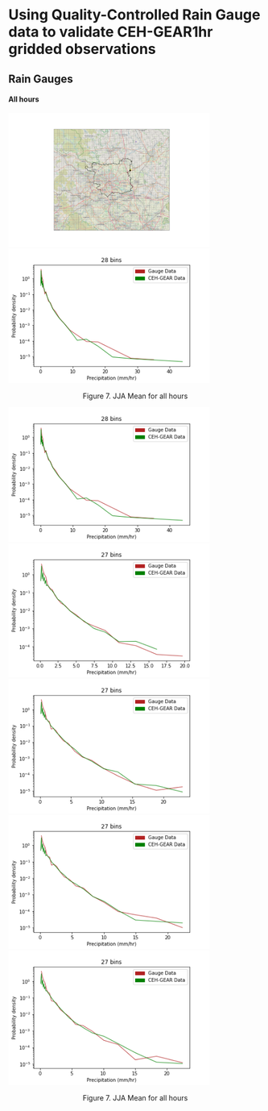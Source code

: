 # Using Quality-Controlled Rain Gauge data to validate CEH-GEAR1hr gridded observations
## Rain Gauges

#### All hours
<p align="left">
<img src="Figs/CheckingLocations/bramham_logger.png" width="400"  title="Original 1km grid" />
<img src="Figs/PDF_GaugevsGridCell/bramham_logger.png" width="400"  title="Original 1km grid" />
</p>
<p align="center">Figure 7. JJA Mean for all hours <p align="center">

<p align="left">
<img src="Figs/PDF_GaugevsGridCell/bramham_logger.png" width="400"  title="Original 1km grid" />
<img src="Figs/PDF_GaugevsGridCell/headingley_logger.png" width="400"  title="Original 1km grid" />
<img src="Figs/PDF_GaugevsGridCell/farnley_hall_logger.png" width="400"  title="Original 1km grid" />
<img src="Figs/PDF_GaugevsGridCell/eccup_logger.png" width="400"  title="Original 1km grid" />
<img src="Figs/PDF_GaugevsGridCell/knostrop_logger.png" width="400"  title="Original 1km grid" />
</p>
<p align="center">Figure 7. JJA Mean for all hours <p align="center">
